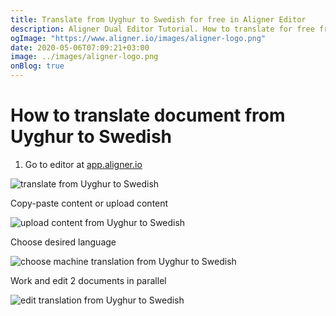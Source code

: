 ```yaml
---
title: Translate from Uyghur to Swedish for free in Aligner Editor
description: Aligner Dual Editor Tutorial. How to translate for free from Uyghur to Swedish. Aligner is multilingual document management platform. 
ogImage: "https://www.aligner.io/images/aligner-logo.png"
date: 2020-05-06T07:09:21+03:00
image: ../images/aligner-logo.png
onBlog: true
---
```


# How to translate document from Uyghur to Swedish

1. Go to editor at [app.aligner.io](https://app.aligner.io "Aligner App web page")

![translate from Uyghur to Swedish](../aligner-blank-editor.png "translate from Uyghur to Swedish")

Copy-paste content or upload content

![upload content from Uyghur to Swedish](../aligner-uploaded-document.png "upload content from Uyghur to Swedish")

Choose desired language

![choose machine translation from Uyghur to Swedish](../aligner-language-dropdown.png "choose machine translation from Uyghur to Swedish")

Work and edit 2 documents in parallel

![edit translation from Uyghur to Swedish](../aligner-double-sitded-editor.png "edit translation from Uyghur to Swedish")

